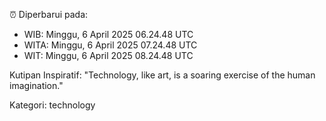 ⏰ Diperbarui pada:
- WIB: Minggu, 6 April 2025 06.24.48 UTC
- WITA: Minggu, 6 April 2025 07.24.48 UTC
- WIT: Minggu, 6 April 2025 08.24.48 UTC

Kutipan Inspiratif:
"Technology, like art, is a soaring exercise of the human imagination."


Kategori: technology

